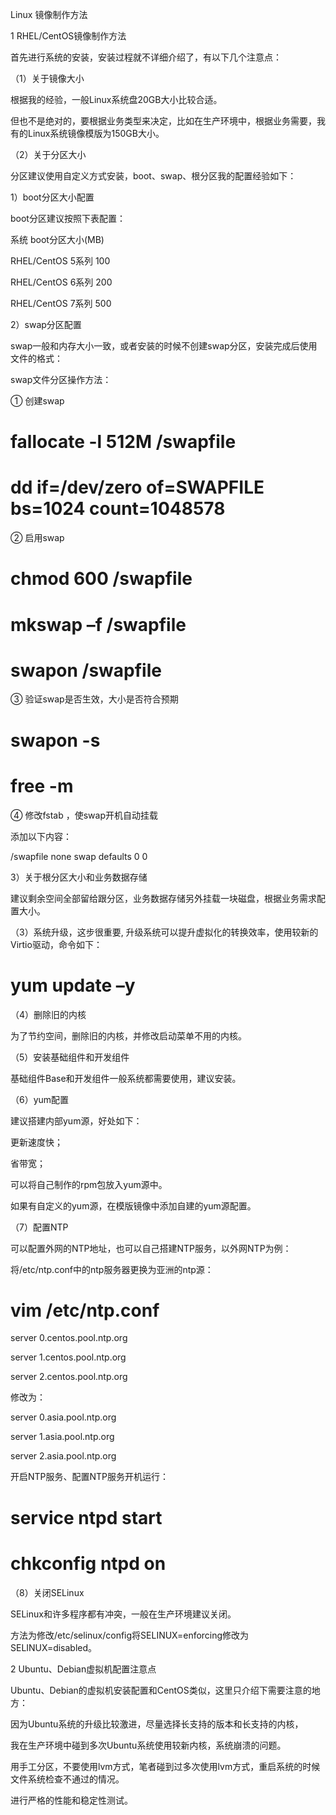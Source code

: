 Linux 镜像制作方法

1	RHEL/CentOS镜像制作方法

首先进行系统的安装，安装过程就不详细介绍了，有以下几个注意点：

（1）关于镜像大小

根据我的经验，一般Linux系统盘20GB大小比较合适。

但也不是绝对的，要根据业务类型来决定，比如在生产环境中，根据业务需要，我有的Linux系统镜像模版为150GB大小。

（2）关于分区大小

 分区建议使用自定义方式安装，boot、swap、根分区我的配置经验如下：
 
1）boot分区大小配置

boot分区建议按照下表配置：

系统	      boot分区大小(MB)

RHEL/CentOS 5系列	100

RHEL/CentOS 6系列	200

RHEL/CentOS 7系列	500

2）swap分区配置

swap一般和内存大小一致，或者安装的时候不创建swap分区，安装完成后使用文件的格式：

swap文件分区操作方法：

① 创建swap
# fallocate -l 512M /swapfile
# dd if=/dev/zero of=SWAPFILE bs=1024 count=1048578

② 启用swap

# chmod 600 /swapfile

# mkswap –f /swapfile

# swapon /swapfile

③ 验证swap是否生效，大小是否符合预期

# swapon -s

# free -m

④ 修改fstab ，使swap开机自动挂载

添加以下内容：

/swapfile            none                 swap       defaults              0 0

3）关于根分区大小和业务数据存储

建议剩余空间全部留给跟分区，业务数据存储另外挂载一块磁盘，根据业务需求配置大小。

（3）系统升级，这步很重要, 升级系统可以提升虚拟化的转换效率，使用较新的Virtio驱动，命令如下：

# yum update –y

（4）删除旧的内核

为了节约空间，删除旧的内核，并修改启动菜单不用的内核。

（5）安装基础组件和开发组件

基础组件Base和开发组件一般系统都需要使用，建议安装。

（6）yum配置

建议搭建内部yum源，好处如下：

更新速度快；

省带宽；

可以将自己制作的rpm包放入yum源中。

如果有自定义的yum源，在模版镜像中添加自建的yum源配置。

（7）配置NTP

可以配置外网的NTP地址，也可以自己搭建NTP服务，以外网NTP为例：

将/etc/ntp.conf中的ntp服务器更换为亚洲的ntp源：

# vim /etc/ntp.conf

server 0.centos.pool.ntp.org

server 1.centos.pool.ntp.org

server 2.centos.pool.ntp.org

修改为：

server 0.asia.pool.ntp.org

server 1.asia.pool.ntp.org

server 2.asia.pool.ntp.org

开启NTP服务、配置NTP服务开机运行：

# service ntpd start

# chkconfig ntpd on 

（8）关闭SELinux

SELinux和许多程序都有冲突，一般在生产环境建议关闭。

方法为修改/etc/selinux/config将SELINUX=enforcing修改为SELINUX=disabled。

2	Ubuntu、Debian虚拟机配置注意点

Ubuntu、Debian的虚拟机安装配置和CentOS类似，这里只介绍下需要注意的地方：

因为Ubuntu系统的升级比较激进，尽量选择长支持的版本和长支持的内核，

我在生产环境中碰到多次Ubuntu系统使用较新内核，系统崩溃的问题。

用手工分区，不要使用lvm方式，笔者碰到过多次使用lvm方式，重启系统的时候文件系统检查不通过的情况。

进行严格的性能和稳定性测试。

